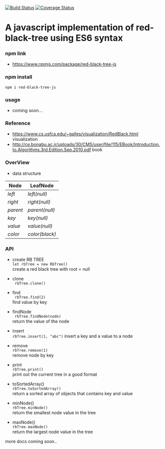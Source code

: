 [![Build Status](https://travis-ci.org/liubinyi/red-black-tree-js.svg?branch=master)](https://travis-ci.org/liubinyi/red-black-tree-js)
[![Coverage Status](https://coveralls.io/repos/github/liubinyi/red-black-tree-js/badge.svg?branch=master)](https://coveralls.io/github/liubinyi/red-black-tree-js?branch=master)


# A javascript implementation of red-black-tree using ES6 syntax  

### npm link  
* https://www.npmjs.com/package/red-black-tree-js  

### npm install  
``` npm i red-black-tree-js ```

### usage  
* coming soon...

### Reference
* https://www.cs.usfca.edu/~galles/visualization/RedBlack.html visualization  
* http://ce.bonabu.ac.ir/uploads/30/CMS/user/file/115/EBook/Introduction.to.Algorithms.3rd.Edition.Sep.2010.pdf  book  

### OverView
* data structure

| Node | LeafNode |  
| ---- | -------- |  
| *left* | *left(null)* |  
| *right* | *right(null)* |  
| *parent* | *parent(null)* |  
| *key* | *key(null)* |  
| *value* | *value(null)* |  
| *color* | *color(black)* |  

### API  
* create RB TREE  
``` let rbTree = new RbTree() ```  
create a red black tree with root = null  

* clone  
``` rbTree.clone()```  

* find  
``` rbTree.find(2)```  
find value by key  

* findNode  
``` rbTree.findNode(node)```  
return the value of the node  

* insert  
```rbTree.insert(1, "abc")```
insert a key and a value to a node  

* remove  
```rbTree.remove(1)```  
remove node by key  

* print  
```rbTree.print()```  
print out the current tree in a good format  

* toSortedArray()  
```rbTree.toSortedArray()```  
return a sorted array of objects that contains key and value  

* minNode()  
```rbTree.minNode()```  
return the smallest node value in the tree  

* maxNode()  
```rbTree.maxNode()```  
return the largest node value in the tree  


more docs coming soon..

